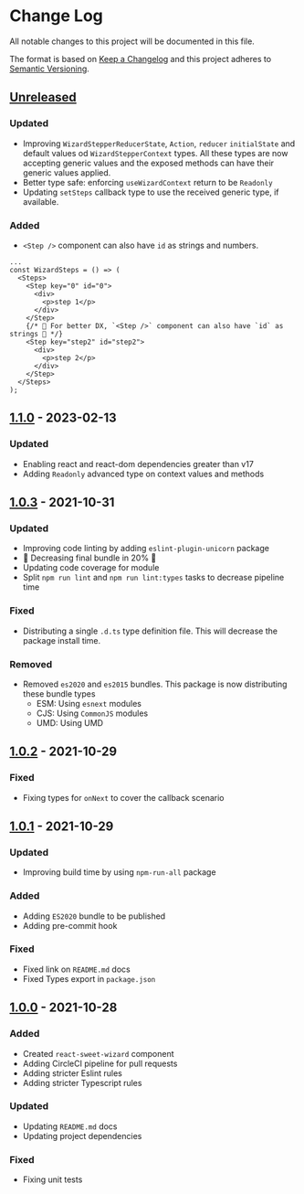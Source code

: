 # Change Log

All notable changes to this project will be documented in this file.

The format is based on [Keep a Changelog](http://keepachangelog.com/)
and this project adheres to [Semantic Versioning](http://semver.org/).

## [Unreleased][]

### Updated

- Improving `WizardStepperReducerState`, `Action`, `reducer` `initialState` and default values od `WizardStepperContext` types. All these types are now accepting generic values and the exposed methods can have their generic values applied.
- Better type safe: enforcing `useWizardContext` return to be `Readonly`
- Updating `setSteps` callback type to use the received generic type, if available.

### Added

- `<Step />` component can also have `id` as strings and numbers.

```tsx
...
const WizardSteps = () => (
  <Steps>
    <Step key="0" id="0">
      <div>
        <p>step 1</p>
      </div>
    </Step>
    {/* 🎉 For better DX, `<Step />` component can also have `id` as strings 🎉 */}
    <Step key="step2" id="step2">
      <div>
        <p>step 2</p>
      </div>
    </Step>
  </Steps>
);
```

## [1.1.0][] - 2023-02-13

### Updated

- Enabling react and react-dom dependencies greater than v17
- Adding `Readonly` advanced type on context values and methods

## [1.0.3][] - 2021-10-31

### Updated

- Improving code linting by adding `eslint-plugin-unicorn` package
- 🎉 Decreasing final bundle in 20% 🎉
- Updating code coverage for module
- Split `npm run lint` and `npm run lint:types` tasks to decrease pipeline time

### Fixed

- Distributing a single `.d.ts` type definition file. This will decrease the package install time.

### Removed

- Removed `es2020` and `es2015` bundles. This package is now distributing these bundle types
  - ESM: Using `esnext` modules
  - CJS: Using `CommonJS` modules
  - UMD: Using UMD

## [1.0.2][] - 2021-10-29

### Fixed

- Fixing types for `onNext` to cover the callback scenario

## [1.0.1][] - 2021-10-29

### Updated

- Improving build time by using `npm-run-all` package

### Added

- Adding `ES2020` bundle to be published
- Adding pre-commit hook

### Fixed

- Fixed link on `README.md` docs
- Fixed Types export in `package.json`

## [1.0.0][] - 2021-10-28

### Added

- Created `react-sweet-wizard` component
- Adding CircleCI pipeline for pull requests
- Adding stricter Eslint rules
- Adding stricter Typescript rules

### Updated

- Updating `README.md` docs
- Updating project dependencies

### Fixed

- Fixing unit tests

[unreleased]: https://github.com/willmendesneto/react-sweet-wizard/compare/v1.0.0...HEAD
[1.0.0]: https://github.com/willmendesneto/react-sweet-wizard/tree/v1.0.0
[unreleased]: https://github.com/willmendesneto/react-sweet-wizard/compare/v1.0.1...HEAD
[1.0.1]: https://github.com/willmendesneto/react-sweet-wizard/tree/v1.0.1
[unreleased]: https://github.com/willmendesneto/react-sweet-wizard/compare/v1.0.2...HEAD
[1.0.2]: https://github.com/willmendesneto/react-sweet-wizard/tree/v1.0.2
[unreleased]: https://github.com/willmendesneto/react-sweet-wizard/compare/v1.0.3...HEAD
[1.0.3]: https://github.com/willmendesneto/react-sweet-wizard/tree/v1.0.3


[Unreleased]: https://github.com/willmendesneto/react-sweet-wizard/compare/v1.1.0...HEAD
[1.1.0]: https://github.com/willmendesneto/react-sweet-wizard/tree/v1.1.0
